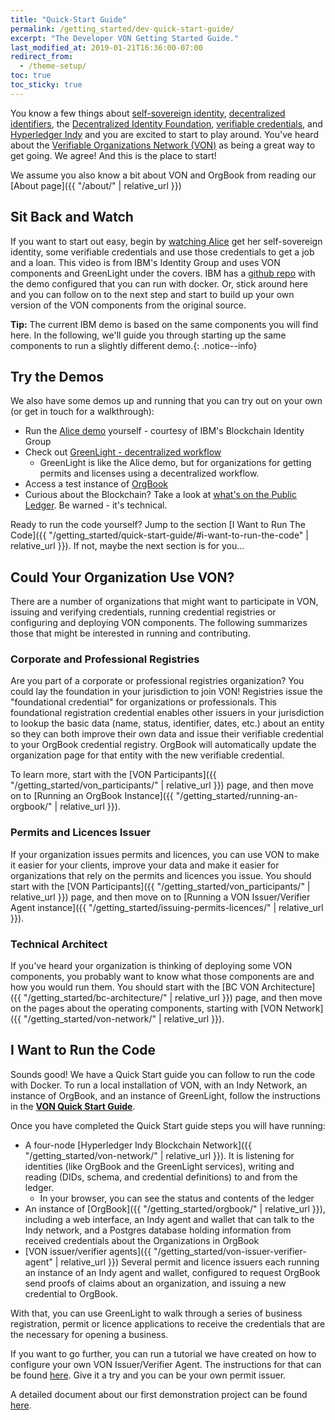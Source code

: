 ```yaml
---
title: "Quick-Start Guide"
permalink: /getting_started/dev-quick-start-guide/
excerpt: "The Developer VON Getting Started Guide."
last_modified_at: 2019-01-21T16:36:00-07:00
redirect_from:
  - /theme-setup/
toc: true
toc_sticky: true
---
```


You know a few things about [self-sovereign identity](https://bitsonblocks.net/2017/05/17/a-gentle-introduction-to-self-sovereign-identity/), [decentralized identifiers](https://w3c-ccg.github.io/did-spec/), the [Decentralized Identity Foundation](http://identity.foundation/), [verifiable credentials](https://w3c.github.io/vc-data-model/), and [Hyperledger Indy](https://www.hyperledger.org/projects/hyperledger-indy) and you are excited to start to play around. You've heard about the [Verifiable Organizations Network (VON)](https://von.pathfinder.gov.bc.ca/) as being a great way to get going. We agree!  And this is the place to start!

We assume you also know a bit about VON and OrgBook from reading our [About page]({{ "/about/" | relative_url }})

## Sit Back and Watch

If you want to start out easy, begin by [watching Alice](https://www.youtube.com/watch?v=cz-6BldajiA) get her self-sovereign identity, some verifiable credentials and use those credentials to get a job and a loan. This video is from IBM's Identity Group and uses VON components and GreenLight under the covers. IBM has a [github repo](https://github.com/IBM-Blockchain-Identity/indy-ssivc-tutorial) with the demo configured that you can run with docker. Or, stick around here and you can follow on to the next step and start to build up your own version of the VON components from the original source.

**Tip:** The current IBM demo is based on the same components you will find here. In the following, we'll guide you through starting up the same components to run a slightly different demo.{: .notice--info}

## Try the Demos

We also have some demos up and running that you can try out on your own (or get in touch for a walkthrough):

* Run the [Alice demo](https://indyworld.vcreds.org/en/recipe/indy_world) yourself - courtesy of IBM's Blockchain Identity Group
* Check out [GreenLight - decentralized workflow](https://github.com/bcgov/greenlight)
  * GreenLight is like the Alice demo, but for organizations for getting permits and licenses using a decentralized workflow.
* Access a test instance of [OrgBook](https://test.orgbook.gov.bc.ca/)
* Curious about the Blockchain?  Take a look at [what's on the Public Ledger](http://159.89.115.24/). Be warned - it's technical.

Ready to run the code yourself? Jump to the section [I Want to Run The Code]({{ "/getting_started/quick-start-guide/#i-want-to-run-the-code" | relative_url }}).  If not, maybe the next section is for you...

## Could Your Organization Use VON?

There are a number of organizations that might want to participate in VON, issuing and verifying credentials, running credential registries or configuring and deploying VON components. The following summarizes those that might be interested in running and contributing.

### Corporate and Professional Registries

Are you part of a corporate or professional registries organization? You could lay the foundation in your jurisdiction to join VON! Registries issue the "foundational credential" for organizations or professionals. This foundational registration credential enables other issuers in your jurisdiction to lookup the basic data (name, status, identifier, dates, etc.) about an entity so they can both improve their own data and issue their verifiable credential to your OrgBook credential registry. OrgBook will automatically update the organization page for that entity with the new verifiable credential.

To learn more, start with the [VON Participants]({{ "/getting_started/von_participants/" | relative_url }}) page, and then move on to [Running an OrgBook Instance]({{ "/getting_started/running-an-orgbook/" | relative_url }}).

### Permits and Licences Issuer

If your organization issues permits and licences, you can use VON to make it easier for your clients, improve your data and make it easier for organizations that rely on the permits and licences you issue. You should start with the [VON Participants]({{ "/getting_started/von_participants/" | relative_url }}) page, and then move on to [Running a VON Issuer/Verifier Agent instance]({{ "/getting_started/issuing-permits-licences/" | relative_url }}).

### Technical Architect

If you've heard your organization is thinking of deploying some VON components, you probably want to know what those components are and how you would run them. You should start with the [BC VON Architecture]({{ "/getting_started/bc-architecture/" | relative_url }}) page, and then move on the pages about the operating components, starting with [VON Network]({{ "/getting_started/von-network/" | relative_url }}).

## I Want to Run the Code

Sounds good! We have a Quick Start guide you can follow to run the code with Docker. To run a local installation of VON, with an Indy Network, an instance of OrgBook, and an instance of GreenLight, follow the instructions in the **[VON Quick Start Guide](https://github.com/bcgov/greenlight/blob/master/docker/VONQuickStartGuide.md)**.

Once you have completed the Quick Start guide steps you will have running:

* A four-node [Hyperledger Indy Blockchain Network]({{ "/getting_started/von-network/" | relative_url }}). It is listening for identities (like OrgBook and the GreenLight services), writing and reading (DIDs, schema, and credential definitions) to and from the ledger.
  * In your browser, you can see the status and contents of the ledger
* An instance of  [OrgBook]({{ "/getting_started/orgbook/" | relative_url }}), including a web interface, an Indy agent and wallet that can talk to the Indy network, and a Postgres database holding information from received credentials about the Organizations in OrgBook
* [VON issuer/verifier agents]({{ "/getting_started/von-issuer-verifier-agent" | relative_url }})  Several permit and licence issuers each running an instance of an Indy agent and wallet, configured to request OrgBook send proofs of claims about an organization, and issuing a new credential to OrgBook.

With that, you can use GreenLight to walk through a series of business registration, permit or licence applications to receive the credentials that are the necessary for opening a business.

If you want to go further, you can run  a tutorial we have created on how to configure your own VON Issuer/Verifier Agent. The instructions for that can be found [here](https://github.com/bcgov/von-agent-template/blob/master/GettingStartedTutorial.md). Give it a try and you can be your own permit issuer.

A detailed document about our first demonstration project can be found [here](https://docs.google.com/document/d/1wNnXdQKUtWnx--xw3VQ9Fr2TDa0kUNIBSMmFGR4uoMg/edit?usp=sharing).